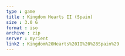 ```yaml
---
type : game
title : Kingdom Hearts II (Spain)
size : 3.0 G
format : iso
archive : zip
server : myrient
link2 : Kingdom%20Hearts%20II%20%28Spain%29
---
```

